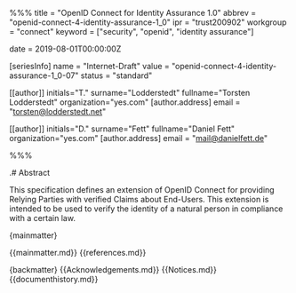 %%%
title = "OpenID Connect for Identity Assurance 1.0"
abbrev = "openid-connect-4-identity-assurance-1_0"
ipr = "trust200902"
workgroup = "connect"
keyword = ["security", "openid", "identity assurance"]

date = 2019-08-01T00:00:00Z

[seriesInfo]
name = "Internet-Draft"
value = "openid-connect-4-identity-assurance-1_0-07"
status = "standard"

[[author]]
initials="T."
surname="Lodderstedt"
fullname="Torsten Lodderstedt"
organization="yes.com"
    [author.address]
    email = "torsten@lodderstedt.net"

[[author]]
initials="D."
surname="Fett"
fullname="Daniel Fett"
organization="yes.com"
    [author.address]
    email = "mail@danielfett.de"


%%%

.# Abstract 

This specification defines an extension of OpenID Connect for providing Relying Parties with verified Claims about End-Users. This extension is intended to be used to verify the identity of a natural person in compliance with a certain law. 

{mainmatter}

{{mainmatter.md}}
{{references.md}}

{backmatter}
{{Acknowledgements.md}}
{{Notices.md}}
{{documenthistory.md}}
